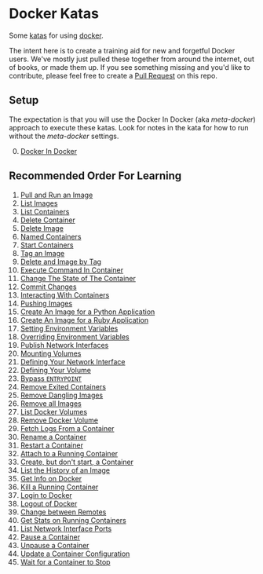 # Docker Katas
Some [katas](https://en.wikipedia.org/wiki/Kata) for using [docker](https://www.docker.com/).

The intent here is to create a training aid for new and forgetful Docker users. We've mostly just pulled these together from around the internet, out of books, or made them up. If you see something missing and you'd like to contribute, please feel free to create a [Pull Request](https://help.github.com/articles/creating-a-pull-request/) on this repo.

## Setup

The expectation is that you will use the Docker In Docker (aka *meta-docker*) approach to execute these katas. Look for notes in the kata for how to run without the *meta-docker* settings.

0. [Docker In Docker](0_docker_in_docker.md)

## Recommended Order For Learning

1. [Pull and Run an Image](1_pull_and_run_image.md)
2. [List Images](2_list_images.md)
3. [List Containers](3_list_containers.md)
4. [Delete Container](4_delete_container.md)
5. [Delete Image](5_delete_image.md)
6. [Named Containers](6_named_containers.md)
7. [Start Containers](7_start_containers.md)
8. [Tag an Image](8_tag_an_image.md)
9. [Delete and Image by Tag](9_delete_image_by_tag.md)
10. [Execute Command In Container](10_exec_in_container.md)
11. [Change The State of The Container](11_change_container_state.md)
12. [Commit Changes](12_commit_changes.md)
13. [Interacting With Containers](13_interacting.md)
14. [Pushing Images](14_pushing_images.md)
15. [Create An Image for a Python Application](15_simple_python_image.md)
16. [Create An Image for a Ruby Application](16_simple_ruby_image.md)
17. [Setting Environment Variables](17_setting_envvars.md)
18. [Overriding Environment Variables](18_overriding_envvars.md)
19. [Publish Network Interfaces](19_publish_network_interfaces.md)
20. [Mounting Volumes](20_mounting_volumes.md)
21. [Defining Your Network Interface](21_define_network_interface.md)
22. [Defining Your Volume](22_define_volume.md)
23. [Bypass `ENTRYPOINT`](23_bypass_entrypoint.md)
24. [Remove Exited Containers](24_remove_exited_containers.md)
25. [Remove Dangling Images](25_remove_dangling_images.md)
26. [Remove all Images](26_remove_all_images.md)
27. [List Docker Volumes](27_list_volumes.md)
28. [Remove Docker Volume](28_remove_volume.md)
29. [Fetch Logs From a Container](29_fetch_logs.md)
30. [Rename a Container](30_rename_container.md)
31. [Restart a Container](31_restart_container.md)
32. [Attach to a Running Container](32_attach_container.md)
33. [Create, but don't start, a Container](33_create_container.md)
34. [List the History of an Image](34_image_history.md)
35. [Get Info on Docker](35_system_info.md)
36. [Kill a Running Container](36_kill_container.md)
37. [Login to Docker](37_login.md)
38. [Logout of Docker](38_logout.md)
39. [Change between Remotes](39_change_repos.md)
40. [Get Stats on Running Containers](40_stats.md)
41. [List Network Interface Ports](41_network_ports.md)
42. [Pause a Container](42_pause_container.md)
43. [Unpause a Container](43_unpause_container.md)
44. [Update a Container Configuration](44_update_container_config.md)
45. [Wait for a Container to Stop](45_wait_for_container.md)
 
<!-- Upcomming content

[Pushing Images] 
https://www.digitalocean.com/community/tutorials/how-to-remove-docker-images-containers-and-volumes

Other:
Run your own registry
Run your own registry INSIDE docker (which only makes sense)

## By Command

<TODO>
-->
